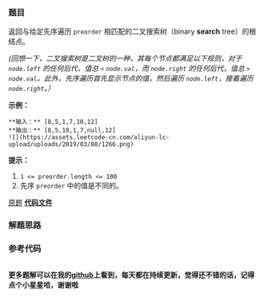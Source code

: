 ### 题目
返回与给定先序遍历 `preorder` 相匹配的二叉搜索树（binary **search** tree）的根结点。

_(回想一下，二叉搜索树是二叉树的一种，其每个节点都满足以下规则，对于  `node.left` 的任何后代，值总 `<` `node.val`，而
`node.right` 的任何后代，值总 `>` `node.val`。此外，先序遍历首先显示节点的值，然后遍历 `node.left`，接着遍历
`node.right`。）_



**示例：**

    
    
    **输入：** [8,5,1,7,10,12]
    **输出：** [8,5,10,1,7,null,12]
    ![](https://assets.leetcode-cn.com/aliyun-lc-upload/uploads/2019/03/08/1266.png)
    



**提示：**

  1. `1 <= preorder.length <= 100`
  2. 先序 `preorder` 中的值是不同的。

[原题](https://leetcode-cn.com/problems/construct-binary-search-tree-from-preorder-traversal/)    **[代码文件]()**


### 解题思路




### 参考代码

```go


```




**更多题解可以在我的[github](https://github.com/LZH139/leetcode_Go)上看到，每天都在持续更新，觉得还不错的话，记得点个小星星哈，谢谢啦**
